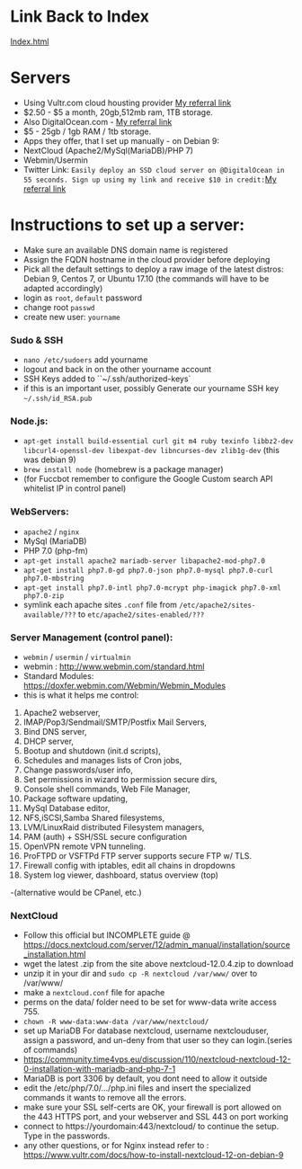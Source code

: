 # Link Back to Index
[Index.html](index.html)
# Servers
- Using Vultr.com cloud housting provider [My referral link](https://www.vultr.com/?ref=7305525)
- $2.50 - $5 a month, 20gb,512mb ram, 1TB storage.
- Also DigitalOcean.com - [My referral link](https://m.do.co/c/712f2fa51673)
- $5 - 25gb / 1gb RAM / 1tb storage.
- Apps they offer, that I set up manually - on Debian 9:
- NextCloud (Apache2/MySql(MariaDB)/PHP 7)
- Webmin/Usermin
- Twitter Link: 
`Easily deploy an SSD cloud server on @DigitalOcean in 55 seconds. Sign up using my link and receive $10 in credit:`[My referral link](https://m.do.co/c/712f2fa51673)


# Instructions to set up a server:
- Make sure an available DNS domain name is registered
- Assign the FQDN hostname in the cloud provider before deploying
- Pick all the default settings to deploy a raw image of the latest distros:
Debian 9, Centos 7, or Ubuntu 17.10 (the commands will have to be adapted accordingly)
- login as `root`, `default` password
- change root `passwd`
- create new user: `yourname`
### Sudo & SSH
- `nano /etc/sudoers` add yourname
- logout and back in on the other yourname account
- SSH Keys added to ``~/.ssh/authorized-keys`
- if this is an important user, possibly Generate our yourname SSH key `~/.ssh/id_RSA.pub`
### Node.js:
- `apt-get install build-essential curl git m4 ruby texinfo libbz2-dev libcurl4-openssl-dev libexpat-dev libncurses-dev zlib1g-dev` (this was debian 9)
- `brew install node` (homebrew is a package manager)
- (for Fuccbot remember to configure the Google Custom search API whitelist IP in control panel)
### WebServers:
- `apache2` / `nginx`
- MySql (MariaDB)
- PHP 7.0 (php-fm)
- `apt-get install apache2 mariadb-server libapache2-mod-php7.0`
- `apt-get install php7.0-gd php7.0-json php7.0-mysql php7.0-curl php7.0-mbstring`
- `apt-get install php7.0-intl php7.0-mcrypt php-imagick php7.0-xml php7.0-zip`
- symlink each apache sites `.conf` file from `/etc/apache2/sites-available/???` to `etc/apache2/sites-enabled/???`
### Server Management (control panel):
- `webmin` / `usermin` / `virtualmin`
- webmin : http://www.webmin.com/standard.html
-   Standard Modules: https://doxfer.webmin.com/Webmin/Webmin_Modules
- this is what it helps me control:


1. Apache2 webserver,
1. IMAP/Pop3/Sendmail/SMTP/Postfix Mail Servers,
1. Bind DNS server,
1. DHCP server,
1. Bootup and shutdown (init.d scripts),
1. Schedules and manages lists of Cron jobs,
1. Change passwords/user info,
1. Set permissions in wizard to permission secure dirs,
1. Console shell commands, Web File Manager,
1. Package software updating,
1. MySql Database editor,
1. NFS,iSCSI,Samba Shared filesystems,
1. LVM/LinuxRaid distributed Filesystem managers,
1. PAM (auth) + SSH/SSL secure configuration
1. OpenVPN remote VPN tunneling.
1. ProFTPD or VSFTPd FTP server supports secure FTP w/ TLS.
1. Firewall config with iptables, edit all chains in dropdowns
1. System log viewer, dashboard, status overview (top)

-(alternative would be CPanel, etc.)
### NextCloud
- Follow this official but INCOMPLETE guide @ https://docs.nextcloud.com/server/12/admin_manual/installation/source_installation.html
- wget the latest .zip from the site above nextcloud-12.0.4.zip to download
- unzip it in your dir and `sudo cp -R nextcloud /var/www/` over to /var/www/
- make a `nextcloud.conf` file for apache
- perms on the data/ folder need to be set for www-data write access 755.
- `chown -R www-data:www-data /var/www/nextcloud/`
- set up MariaDB For database nextcloud, username nextclouduser, assign a password, and un-deny from that user so they can login.(series of commands)
- https://community.time4vps.eu/discussion/110/nextcloud-nextcloud-12-0-installation-with-mariadb-and-php-7-1
- MariaDB is port 3306 by default, you dont need to allow it outside
- edit the /etc/php/7.0/.../php.ini files and insert the specialized commands it wants to remove all the errors.
- make sure your SSL self-certs are OK, your firewall is port allowed on the 443 HTTPS port, and your webserver and SSL 443 on port working
- connect to https://yourdomain:443/nextcloud/ to continue the setup. Type in the passwords.
- any other questions, or for Nginx instead refer to : https://www.vultr.com/docs/how-to-install-nextcloud-12-on-debian-9
